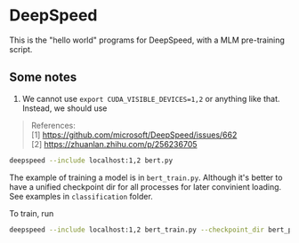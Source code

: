 # DeepSpeed
This is the "hello world" programs for DeepSpeed, with a MLM pre-training script.
## Some notes
1. We cannot use `export CUDA_VISIBLE_DEVICES=1,2` or anything like that. Instead, we should use
> References: <br>
> [1] https://github.com/microsoft/DeepSpeed/issues/662<br>
> [2] https://zhuanlan.zhihu.com/p/256236705
```bash
deepspeed --include localhost:1,2 bert.py
```

The example of training a model is in `bert_train.py`. Although it's better to have a unified checkpoint dir for all processes for later convinient loading. See examples in `classification` folder.

To train, run
```bash
deepspeed --include localhost:1,2 bert_train.py --checkpoint_dir bert_pretrain --model_name_or_path bert-base-uncased --train_file train.json --validation_file val.json --batch_size 128
```
